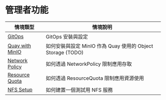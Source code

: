 # 管理者功能

| 情境類型 | 情境說明 |
|---|---|
| [GitOps](https://github.com/CCChou/OpenShift-PoC-Scenario/blob/main/01_Admin/01_gitops_install/README.md) | GitOps 安裝與設定 |
| [Quay with MinIO](https://github.com/CCChou/OpenShift-PoC-Scenario/blob/main/01_Admin/02_quay_minio_install/README.md) | 如何安裝與設定 MinIO 作為 Quay 使用的 Object Storage (TODO) |
| [Network Policy](https://github.com/CCChou/OpenShift-PoC-Scenario/blob/main/01_Admin/03_networkpolicy/README.md) | 如何透過 NetworkPolicy 限制應用存取 |
| [Resource Quota](https://github.com/CCChou/OpenShift-PoC-Scenario/blob/main/01_Admin/04_resourcequota/README.md) | 如何透過 ResourceQuota 限制應用資源使用 |
| [NFS Setup](https://github.com/CCChou/OpenShift-PoC-Scenario/blob/main/01_Admin/05_nfs_setup/README.md) | 如何建置一個測試用 NFS 服務 |
